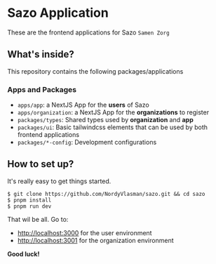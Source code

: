 # Sazo Application
These are the frontend applications for Sazo `Samen Zorg`

## What's inside?
This repository contains the following packages/applications

### Apps and Packages
- `apps/app`: a NextJS App for the **users** of Sazo
- `apps/organization`: a NextJS App for the **organizations** to register
- `packages/types`: Shared types used by **organization** and **app**
- `packages/ui`: Basic tailwindcss elements that can be used by both frontend applications
- `packages/*-config`: Development configurations

## How to set up?
It's really easy to get things started.

```shell
$ git clone https://github.com/NordyVlasman/sazo.git && cd sazo
$ pnpm install
$ pnpm run dev
```

That wil be all. Go to:
- [http://localhost:3000](http://localhost:3000) for the user environment
- [http://localhost:3001](http://localhost:3001) for the organization environment

**Good luck!**